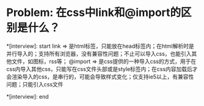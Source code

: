 # Problem: 在css中link和@import的区别是什么？

*[interview]: start
    link =>
        是html标签，只能放在head标签内；在html解析时是并行导入的；支持所有浏览器，没有兼容性问题；不止可以导入css，也能引入其他文件，如图标，rss等；
    @import => 
        是css提供的一种导入css的方式，用于在css内导入其他css，只能写在css文件头部或是style标签内；在css内容加载后才会渲染导入的css，是串行的，可能会导致样式变化；仅支持ie5以上，有兼容性问题；只能引入css文件

*[interview]: end
